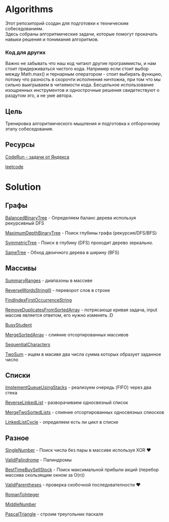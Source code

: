 # Algorithms

Этот репозиторий создан для подготовки к техническим собеседованиям.  
Здесь собраны алгоритмические задачи, которые помогут прокачать навыки решения и понимания алгоритмов.

### Код для других 

Важно не забывать что наш код читают другие программисты, и нам стоит придерживаться чистого кода. Например если стоит 
выбор между Math.max() и тернарным оператором - стоит выбирать функцию, потому что разность в скорочти исполнения 
ничтожна, при том что мы сильно выигрываем в читаемости кода. Бесцельное использование изощренных инструментов и 
однострочные решения свидетествуют о раздутом эго, а не уме автора. 

## Цель

Тренировка алгоритмического мышления и подготовка к отборочному этапу собеседования.

## Ресурсы

[CodeRun - задачи от Яндекса](https://coderun.yandex.ru)

[leetcode](https://leetcode.com/problem-list/ocywzq52/)

# Solution 

## Графы

[BalancedBinaryTree](https://leetcode.com/problems/balanced-binary-tree) - Определяем баланс дерева используя рекурсивный DFS

[MaximumDepthBinaryTree](https://leetcode.com/problems/maximum-depth-of-binary-tree) -  Поиск глубины графа (рекурсия/DFS/BFS)

[SymmetricTree](https://leetcode.com/problems/symmetric-tree) - Поиск в глубину (DFS) проходит дерево зеркально.

[SameTree](https://leetcode.com/problems/same-tree) - Обход двоичного дерева в ширину (BFS)

## Массивы

[SummaryRanges](https://leetcode.com/problems/summary-ranges) - диапазоны в массиве 

[ReverseWordsStringIII](https://leetcode.com/problems/reverse-words-in-a-string-iii) - переворот слов в строке 

[FindIndexFirstOccurrenceString](https://leetcode.com/problems/find-the-index-of-the-first-occurrence-in-a-string)

[RemoveDuplicatesFromSortedArray](https://leetcode.com/problems/remove-duplicates-from-sorted-array) - потрясающе кривая задача, input массив является ответом, его нужно изменять :D

[BusyStudent](https://leetcode.com/problems/number-of-students-doing-homework-at-a-given-time) 

[MergeSortedArray]() - слияние отсортированных массивов

[SequentialCharacters](https://leetcode.com/problems/consecutive-characters)

[TwoSum](https://leetcode.com/problems/two-sum) - ищем в масиве два числа сумма которых образует заданное число 

## Списки

[ImplementQueueUsingStacks](https://leetcode.com/problems/implement-queue-using-stacks) - реализуем очередь (FIFO) через два стека 
 
[ReverseLinkedList](https://leetcode.com/problems/reverse-linked-list) - разворачиваем односвязный список

[MergeTwoSortedLists](https://leetcode.com/problems/merge-two-sorted-lists) - слияние отсортированных односвязных спиосков 

[LinkedListCycle](https://leetcode.com/problems/linked-list-cycle) - определяем есть ли цикл в списке

## Разное

[SingleNumber](https://leetcode.com/problems/single-number) -  Поиск числа без пары в массиве используя XOR ❤️

[ValidPalindrome](https://leetcode.com/problems/valid-palindrome) - Палиндромы

[BestTimeBuySellStock](https://leetcode.com/problems/best-time-to-buy-and-sell-stock) - Поиск максимальной прибыли акций (перебор массива скользящим окном за O(n))

[ValidParentheses](https://leetcode.com/problems/valid-parentheses) - проверка скобочной последователности ❤️

[RomanToInteger](https://leetcode.com/problems/roman-to-integer)

[MiddleNumber](https://coderun.yandex.ru/problem/median-out-of-three)

[PascalTriangle](https://leetcode.com/problems/pascals-triangle) - строим треугольник паскаля